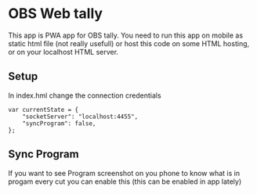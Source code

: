# OBS Web tally

This app is PWA app for OBS tally. You need to run this app on mobile as static html file (not really usefull) or host this code on some HTML hosting, or on your localhost HTML server.

## Setup

In index.hml change the connection credentials

```
var currentState = {
    "socketServer": "localhost:4455",
    "syncProgram": false,
};
```

## Sync Program

If you want to see Program screenshot on you phone to know what is in progam every cut you can enable this (this can be enabled in app lately)
